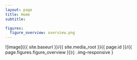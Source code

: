 ```yaml
---
layout: page
title: Home
subtitle:

figures:
  figure_overview: overview.png
---
```



![image]({{ site.baseurl }}/{{ site.media_root }}{{ page.id }}/{{ page.figures.figure_overview }}){: .img-responsive }
